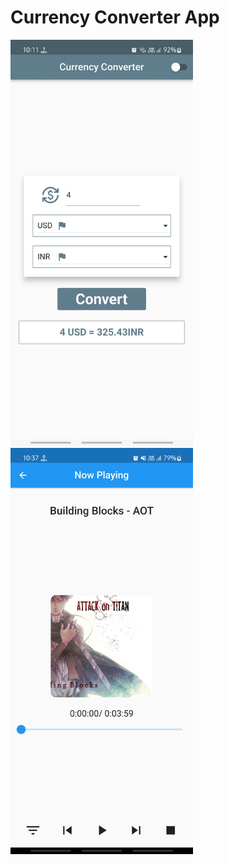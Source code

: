 # Currency Converter App


<img src="https://github.com/ParasRojiya/currency_converter_app/blob/master/assets/output/output1.jpg" style=" height:650px; " data-target="animated-image.originalImage">    <img src="https://github.com/ParasRojiya/music_player/blob/master/assets/output/output2.jpg" style=" height:650px; " data-target="animated-image.originalImage">